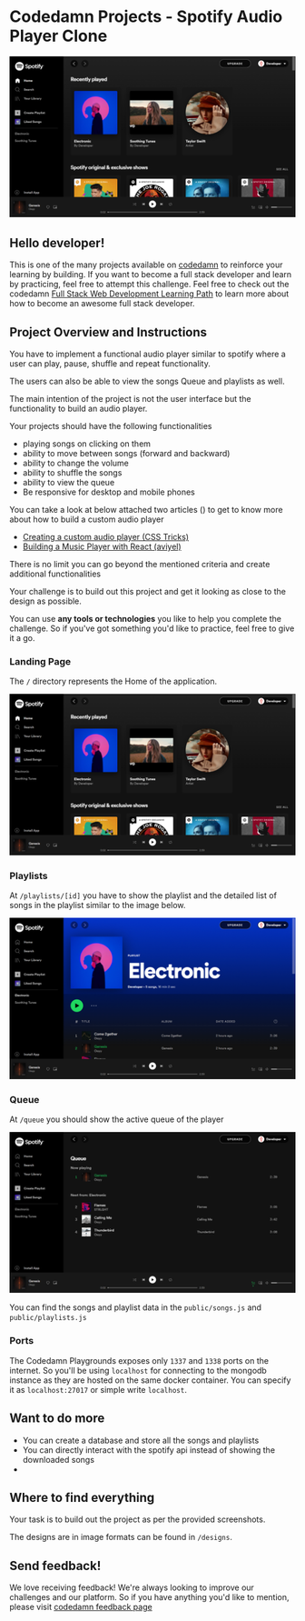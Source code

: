 # Codedamn Projects - Spotify Audio Player Clone

![header image](https://raw.githubusercontent.com/codedamn-projects/spotify-audio-player-clone/master/designs/Home%20%5BDesktop%5D.png)
## Hello developer!

This is one of the many projects available on [codedamn](https://codedamn.com/projects) to reinforce your learning by building. If you want to become a full stack developer and learn by practicing, feel free to attempt this challenge. Feel free to check out the codedamn [Full Stack Web Development Learning Path](https://codedamn.com/learning-paths/fullstack) to learn more about how to become an awesome full stack developer.

## Project Overview and Instructions

You have to implement a functional audio player similar to spotify where a user can  play, pause, shuffle and repeat functionality. 

The users can also be able to view the songs Queue and playlists as well. 

The main intention of the project is not the user interface but the functionality to build an audio player. 

Your projects should have the following functionalities 

- playing songs on clicking on them
- ability to move between songs (forward and backward)
- ability to change the volume 
- ability to shuffle the songs
- ability to view the queue 
- Be responsive for desktop and mobile phones

You can take a look at below attached two articles () to get to know more about how to build a custom audio player 

- [Creating a custom audio player (CSS Tricks)](https://css-tricks.com/lets-create-a-custom-audio-player/)
- [Building a Music Player with React (aviyel)](https://aviyel.com/post/1193/building-a-music-player-application-in-react-js)

There is no limit you can go beyond the mentioned criteria and create additional functionalities

Your challenge is to build out this project and get it looking as close to the design as possible.

You can use **any tools or technologies** you like to help you complete the challenge. So if you've got something you'd like to practice, feel free to give it a go.

### Landing Page

The `/` directory represents the Home of the application.

![Home page](https://raw.githubusercontent.com/codedamn-projects/spotify-audio-player-clone/master/designs/Home%20%5BDesktop%5D.png)

### Playlists 

At `/playlists/[id]` you have to show the playlist and the detailed list of songs in the playlist similar to the image below. 

![playlists](https://raw.githubusercontent.com/codedamn-projects/spotify-audio-player-clone/master/designs/playlist%20%5BDesktop%5D.png)


### Queue 

At `/queue` you should show the active queue of the player 


![Queue](https://raw.githubusercontent.com/codedamn-projects/spotify-audio-player-clone/master/designs/Queue%20%5BDesktop%5D.png)

You can find the songs and playlist data in the `public/songs.js` and `public/playlists.js` 


### Ports 
The Codedamn Playgrounds exposes only `1337` and `1338` ports on the internet. So you'll be using `localhost` for connecting to the mongodb instance as they are hosted on the same docker container. You can specify it as `localhost:27017` or simple write `localhost`. 
 
## Want to do more 

- You can create a database and store all the songs and playlists 
- You can directly interact with the spotify api instead of showing the downloaded songs
- 

## Where to find everything

Your task is to build out the project as per the provided screenshots.

The designs are in image formats can be found in `/designs`.



## Send feedback!

We love receiving feedback! We're always looking to improve our challenges and our platform. So if you have anything you'd like to mention, please visit [codedamn feedback page](https://codedamn.com/contact)